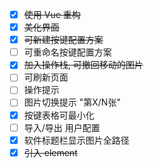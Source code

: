 - [x] ~~使用 Vue 重构~~
- [x] ~~美化界面~~
- [x] ~~可新建按键配置方案~~
- [ ] 可重命名按键配置方案
- [x] ~~加入操作栈, 可撤回移动的图片~~
- [ ] 可刷新页面
- [ ] 操作提示
- [ ] 图片切换提示 "第X/N张"
- [x] 按键表格可最小化
- [ ] 导入/导出 用户配置
- [x] 软件标题栏显示图片全路径
- [x] ~~引入 element~~

